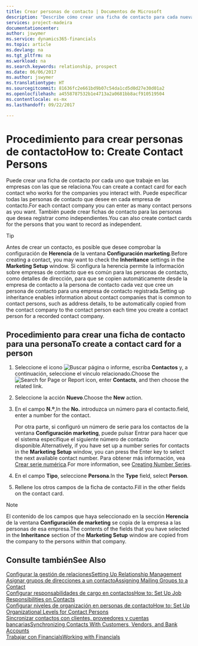 ```yaml
---
title: Crear personas de contacto | Documentos de Microsoft
description: "Describe cómo crear una ficha de contacto para cada nueva persona o cliente potencial con el que interactúe o tenga una relación de negocio."
services: project-madeira
documentationcenter: 
author: jswymer
ms.service: dynamics365-financials
ms.topic: article
ms.devlang: na
ms.tgt_pltfrm: na
ms.workload: na
ms.search.keywords: relationship, prospect
ms.date: 06/06/2017
ms.author: jswymer
ms.translationtype: HT
ms.sourcegitcommit: 81636fc2e661bd9b07c54da1cd5d0d27e30d01a2
ms.openlocfilehash: a4558787532b1e4713a2a0681bb8acf910519504
ms.contentlocale: es-mx
ms.lasthandoff: 09/22/2017

---
```

# <a name="how-to-create-contact-persons"></a><span data-ttu-id="ae452-103">Procedimiento para crear personas de contacto</span><span class="sxs-lookup"><span data-stu-id="ae452-103">How to: Create Contact Persons</span></span>
<span data-ttu-id="ae452-104">Puede crear una ficha de contacto por cada uno que trabaje en las empresas con las que se relaciona.</span><span class="sxs-lookup"><span data-stu-id="ae452-104">You can create a contact card for each contact who works for the companies you interact with.</span></span> <span data-ttu-id="ae452-105">Puede especificar todas las personas de contacto que desee en cada empresa de contacto.</span><span class="sxs-lookup"><span data-stu-id="ae452-105">For each contact company you can enter as many contact persons as you want.</span></span> <span data-ttu-id="ae452-106">También puede crear fichas de contacto para las personas que desea registrar como independientes.</span><span class="sxs-lookup"><span data-stu-id="ae452-106">You can also create contact cards for the persons that you want to record as independent.</span></span>

> [!TIP]  
>   <span data-ttu-id="ae452-107">Antes de crear un contacto, es posible que desee comprobar la configuración de **Herencia** de la ventana **Configuración marketing**.</span><span class="sxs-lookup"><span data-stu-id="ae452-107">Before creating a contact, you may want to check the **Inheritance** settings in the **Marketing Setup** window.</span></span> <span data-ttu-id="ae452-108">Si configura la herencia permite la información sobre empresas de contacto que es común para las personas de contacto, como detalles de dirección, para que se copien automáticamente desde la empresa de contacto a la persona de contacto cada vez que cree un persona de contacto para una empresa de contacto registrada.</span><span class="sxs-lookup"><span data-stu-id="ae452-108">Setting up inheritance enables information about contact companies that is common to contact persons, such as address details, to be automatically copied from the contact company to the contact person each time you create a contact person for a recorded contact company.</span></span>

## <a name="to-create-a-contact-card-for-a-person"></a><span data-ttu-id="ae452-109">Procedimiento para crear una ficha de contacto para una persona</span><span class="sxs-lookup"><span data-stu-id="ae452-109">To create a contact card for a person</span></span>
1. <span data-ttu-id="ae452-110">Seleccione el icono ![Buscar página o informe](media/ui-search/search_small.png "icono Buscar página o informe"), escriba **Contactos** y, a continuación, seleccione el vínculo relacionado.</span><span class="sxs-lookup"><span data-stu-id="ae452-110">Choose the ![Search for Page or Report](media/ui-search/search_small.png "Search for Page or Report icon") icon, enter **Contacts**, and then choose the related link.</span></span>
2. <span data-ttu-id="ae452-111">Seleccione la acción **Nuevo**.</span><span class="sxs-lookup"><span data-stu-id="ae452-111">Choose the **New** action.</span></span>
3. <span data-ttu-id="ae452-112">En el campo **N.º**,</span><span class="sxs-lookup"><span data-stu-id="ae452-112">In the **No.**</span></span> <span data-ttu-id="ae452-113">introduzca un número para el contacto.</span><span class="sxs-lookup"><span data-stu-id="ae452-113">field, enter a number for the contact.</span></span>

    <span data-ttu-id="ae452-114">Por otra parte, si configuró un número de serie para los contactos de la ventana **Configuración marketing**, puede pulsar Entrar para hacer que el sistema especifique el siguiente número de contacto disponible.</span><span class="sxs-lookup"><span data-stu-id="ae452-114">Alternatively, if you have set up a number series for contacts in the **Marketing Setup** window, you can press the Enter key to select the next available contact number.</span></span> <span data-ttu-id="ae452-115">Para obtener más información, vea [Crear serie numérica](ui-create-number-series.md).</span><span class="sxs-lookup"><span data-stu-id="ae452-115">For more information, see [Creating Number Series](ui-create-number-series.md).</span></span>
4. <span data-ttu-id="ae452-116">En el campo **Tipo**, seleccione **Persona**.</span><span class="sxs-lookup"><span data-stu-id="ae452-116">In the **Type** field, select **Person**.</span></span>
5. <span data-ttu-id="ae452-117">Rellene los otros campos de la ficha de contacto.</span><span class="sxs-lookup"><span data-stu-id="ae452-117">Fill in the other fields on the contact card.</span></span>

> [!NOTE]  
>   <span data-ttu-id="ae452-118">El contenido de los campos que haya seleccionado en la sección **Herencia** de la ventana **Configuración de marketing** se copia de la empresa a las personas de esa empresa.</span><span class="sxs-lookup"><span data-stu-id="ae452-118">The contents of the fields that you have selected in the **Inheritance** section of the **Marketing Setup** window are copied from the company to the persons within that company.</span></span>

## <a name="see-also"></a><span data-ttu-id="ae452-119">Consulte también</span><span class="sxs-lookup"><span data-stu-id="ae452-119">See Also</span></span>
[<span data-ttu-id="ae452-120">Configurar la gestión de relaciones</span><span class="sxs-lookup"><span data-stu-id="ae452-120">Setting Up Relationship Management</span></span>](marketing-setup-marketing.md)  
[<span data-ttu-id="ae452-121">Asignar grupos de direcciones a un contacto</span><span class="sxs-lookup"><span data-stu-id="ae452-121">Assigning Mailing Groups to a Contact</span></span>](marketing-mailing-groups.md#AssignMailGroupContact)  
[<span data-ttu-id="ae452-122">Configurar responsabilidades de cargo en contactos</span><span class="sxs-lookup"><span data-stu-id="ae452-122">How to: Set Up Job Responsibilities on Contacts</span></span>](marketing-job-responsibilities.md)  
[<span data-ttu-id="ae452-123">Configurar niveles de organización en personas de contacto</span><span class="sxs-lookup"><span data-stu-id="ae452-123">How to: Set Up Organizational Levels for Contact Persons</span></span>](marketing-organizational-levels.md)  
[<span data-ttu-id="ae452-124">Sincronizar contactos con clientes, proveedores y cuentas bancarias</span><span class="sxs-lookup"><span data-stu-id="ae452-124">Synchronizing Contacts With Customers, Vendors, and Bank Accounts</span></span>](marketing-synchronize-contacts-customers-vendors-bank-accounts.md)  
[<span data-ttu-id="ae452-125">Trabajar con Financials</span><span class="sxs-lookup"><span data-stu-id="ae452-125">Working with Financials</span></span>](ui-work-product.md)  


